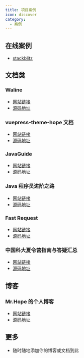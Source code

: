 ```yaml
---
title: 项目案例
icon: discover
category:
  - 案例
---
```


## 在线案例

- [stackblitz](https://stackblitz.com/fork/vuepress-theme-hope)

## 文档类

### Waline

- [网站链接][waline]
- [源码地址](https://github.com/walinejs/waline)

### vuepress-theme-hope 文档

- [网站链接][vuepress-theme-hope]
- [源码地址](https://github.com/vuepress-theme-hope/vuepress-theme-hope/tree/main/docs/theme)

### JavaGuide

- [网站链接][java-guide]
- [源码地址](https://github.com/Snailclimb/JavaGuide)

### Java 程序员进阶之路

- [网站链接][to-be-better-javaer]
- [源码地址](https://github.com/itwanger/toBeBetterJavaer)

### Fast Request

- [网站链接][fast-request]
- [源码地址](https://github.com/dromara/fast-request)

### 中国科大夏令营指南与答疑汇总

- [网站链接][ustc]
- [源码地址](https://github.com/666hsy/USTC-Summer-Camp-Guide)

## 博客

### Mr.Hope 的个人博客

- [网站链接][mrhope]
- [源码地址](https://github.com/Mister-Hope/Mister-Hope.github.io)

## 更多

- 随时随地添加你的博客或文档到此

[vuepress-theme-hope]: https://vuepress-theme-hope.github.io/v2/
[waline]: https://waline.js.org
[java-guide]: https://javaguide.cn/
[to-be-better-javaer]: https://tobebetterjavaer.com/
[fast-request]: https://dromara.org/fast-request/
[mrhope]: https://mrhope.site
[ustc]: https://ustc.gleamoe.com/
